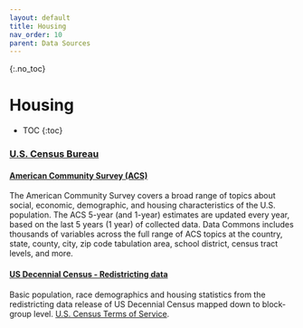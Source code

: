 ```yaml
---
layout: default
title: Housing
nav_order: 10
parent: Data Sources
---
```


{:.no_toc}
# Housing

* TOC
{:toc}

### [U.S. Census Bureau](https://www.census.gov/)

#### [American Community Survey (ACS)](https://www.census.gov/programs-surveys/acs)
The American Community Survey covers a broad range of topics about social, economic, demographic, and housing characteristics of the U.S. population. The ACS 5-year (and 1-year) estimates are updated every year, based on the last 5 years (1 year) of collected data. Data Commons includes thousands of variables across the full range of ACS topics at the country, state, county, city, zip code tabulation area, school district, census tract levels, and more.


#### [US Decennial Census - Redistricting data](https://www.census.gov)
Basic population, race demographics and housing statistics from the redistricting data release of US Decennial Census mapped down to block-group level.
[U.S. Census Terms of Service](https://www.census.gov/data/developers/about/terms-of-service.html).

